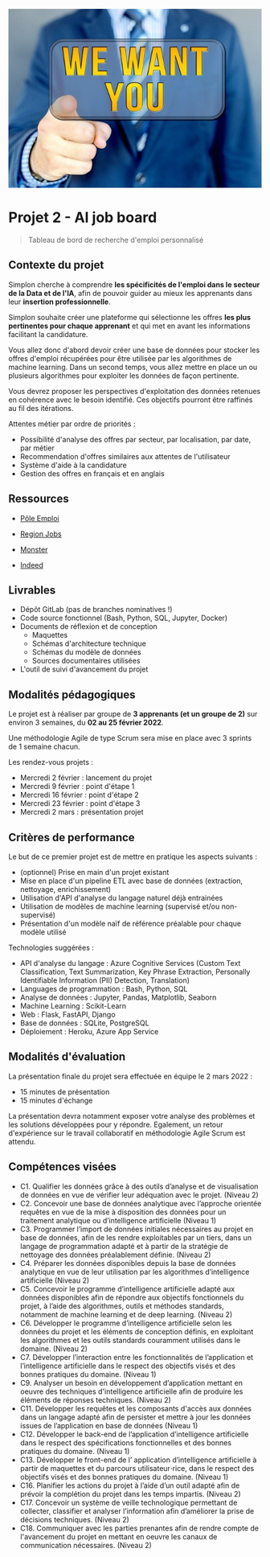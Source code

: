 ![Illustration job](illustration_job.jpg)

# Projet 2 - AI job board

> Tableau de bord de recherche d'emploi personnalisé

## Contexte du projet

Simplon cherche à comprendre **les spécificités de l'emploi dans le secteur de la Data et de l'IA**,
afin de pouvoir guider au mieux les apprenants dans leur **insertion professionnelle**.

Simplon souhaite créer une plateforme qui sélectionne les offres **les plus pertinentes pour chaque apprenant** et qui met en avant les informations facilitant la candidature.

Vous allez donc d'abord devoir créer une base de données pour stocker les offres d'emploi récupérées pour être utilisée par les algorithmes de machine learning. Dans un second temps, vous allez mettre en place un ou plusieurs algorithmes pour exploiter les données de façon pertinente.

Vous devrez proposer les perspectives d'exploitation des données retenues en cohérence avec le besoin identifié. Ces objectifs pourront être raffinés au fil des itérations.

Attentes métier par ordre de priorités :

- Possibilité d'analyse des offres par secteur, par localisation, par date, par métier
- Recommendation d'offres similaires aux attentes de l'utilisateur
- Système d'aide à la candidature
- Gestion des offres en français et en anglais

## Ressources

- [Pôle Emploi](https://candidat.pole-emploi.fr/offres/recherche)

- [Region Jobs](https://www.regionsjob.com)

- [Monster](https://www.monster.fr)

- [Indeed](https://fr.indeed.com)

## Livrables

- Dépôt GitLab (pas de branches nominatives !)
- Code source fonctionnel (Bash, Python, SQL, Jupyter, Docker)
- Documents de réflexion et de conception
    - Maquettes
    - Schémas d'architecture technique
    - Schémas du modèle de données
    - Sources documentaires utilisées
- L'outil de suivi d'avancement du projet

## Modalités pédagogiques

Le projet est à réaliser par groupe de **3 apprenants (et un groupe de 2)** sur environ 3 semaines, du **02 au 25 février 2022**.

Une méthodologie Agile de type Scrum sera mise en place avec 3 sprints de 1 semaine chacun.

Les rendez-vous projets :

- Mercredi 2 février : lancement du projet
- Mercredi 9 février : point d'étape 1
- Mercredi 16 février : point d'étape 2
- Mercredi 23 février : point d'étape 3
- Mercredi 2 mars : présentation projet

## Critères de performance

Le but de ce premier projet est de mettre en pratique les aspects suivants :

- (optionnel) Prise en main d'un projet existant
- Mise en place d'un pipeline ETL avec base de données (extraction, nettoyage, enrichissement)
- Utilisation d'API d'analyse du langage naturel déjà entrainées
- Utilisation de modèles de machine learning (supervisé et/ou non-supervisé)
- Présentation d'un modèle naïf de référence préalable pour chaque modèle utilisé

Technologies suggérées :

- API d'analyse du langage : Azure Cognitive Services (Custom Text Classification, Text Summarization, Key Phrase Extraction, Personally Identifiable Information (PII) Detection, Translation)
- Languages de programmation : Bash, Python, SQL
- Analyse de données : Jupyter, Pandas, Matplotlib, Seaborn
- Machine Learning : Scikit-Learn
- Web : Flask, FastAPI, Django
- Base de données : SQLite, PostgreSQL
- Déploiement : Heroku, Azure App Service

## Modalités d'évaluation

La présentation finale du projet sera effectuée en équipe le 2 mars 2022 :

- 15 minutes de présentation
- 15 minutes d'échange

La présentation devra notamment exposer votre analyse des problèmes et les solutions développées pour y répondre.
Egalement, un retour d'expérience sur le travail collaboratif en méthodologie Agile Scrum est attendu.

## Compétences visées

- C1. Qualifier les données grâce à des outils d’analyse et de visualisation de données en vue de vérifier leur adéquation avec le projet. (Niveau 2)
- C2. Concevoir une base de données analytique avec l’approche orientée requêtes en vue de la mise à 
disposition des données pour un traitement analytique ou d’intelligence artificielle (Niveau 1)
- C3. Programmer l’import de données initiales nécessaires au projet en base de données, afin de les rendre
exploitables par un tiers, dans un langage de programmation adapté et à partir de la stratégie de nettoyage
des données préalablement définie. (Niveau 2)
- C4. Préparer les données disponibles depuis la base de données analytique en vue de leur utilisation par les algorithmes d’intelligence artificielle (Niveau 2)
- C5. Concevoir le programme d’intelligence artificielle adapté aux données disponibles afin de répondre aux
objectifs fonctionnels du projet, à l’aide des algorithmes, outils et méthodes standards, notamment de
machine learning et de deep learning. (Niveau 2)
- C6. Développer le programme d’intelligence artificielle selon les données du projet et les éléments de
conception définis, en exploitant les algorithmes et les outils standards couramment utilisés dans le domaine. (Niveau 2)
- C7. Développer l’interaction entre les fonctionnalités de l’application et l’intelligence artificielle dans le respect des objectifs visés et des bonnes pratiques du domaine. (Niveau 1)
- C9. Analyser un besoin en développement d’application mettant en oeuvre des techniques d'intelligence
artificielle afin de produire les éléments de réponses techniques. (Niveau 2)
- C11. Développer les requêtes et les composants d'accès aux données dans un langage adapté afin de persister et mettre à jour les données issues de l’application en base de données (Niveau 1)
- C12. Développer le back-end de l’application d’intelligence artificielle dans le respect des spécifications
fonctionnelles et des bonnes pratiques du domaine. (Niveau 1)
- C13. Développer le front-end de l’ application d’intelligence artificielle à partir de maquettes et du parcours
utilisateur⋅rice, dans le respect des objectifs visés et des bonnes pratiques du domaine. (Niveau 1)
- C16. Planifier les actions du projet à l’aide d’un outil adapté afin de prévoir la complétion du projet dans les
temps impartis. (Niveau 2)
- C17. Concevoir un système de veille technologique permettant de collecter, classifier et analyser l’information afin d’améliorer la prise de décisions techniques. (Niveau 2)
- C18. Communiquer avec les parties prenantes afin de rendre compte de l'avancement du projet en mettant en
oeuvre les canaux de communication nécessaires. (Niveau 2)

